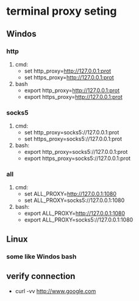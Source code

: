 # terminal proxy seting

## Windos

### http

1.  cmd:
    -   set http_proxy=http://127.0.0.1:prot
    -   set https_proxy=http://127.0.0.1:prot
2.  bash
    -   export http_proxy=http://127.0.0.1:prot
    -   export https_proxy=http://127.0.0.1:prot

### socks5

1.  cmd:
    -   set http_proxy=socks5://127.0.0.1:prot
    -   set https_proxy=socks5://127.0.0.1:prot
2.  bash:
    -   export http_proxy=socks5://127.0.0.1:prot
    -   export https_proxy=socks5://127.0.0.1:prot

### all

1.  cmd:
    -   set ALL_PROXY=http://127.0.0.1:1080
    -   set ALL_PROXY=socks5://127.0.0.1:1080
2.  bash:
    -   export ALL_PROXY=http://127.0.0.1:1080
    -   export ALL_PROXY=socks5://127.0.0.1:1080

## Linux

### some like Windos **bash**

## verify connection

-   curl -vv http://www.google.com
